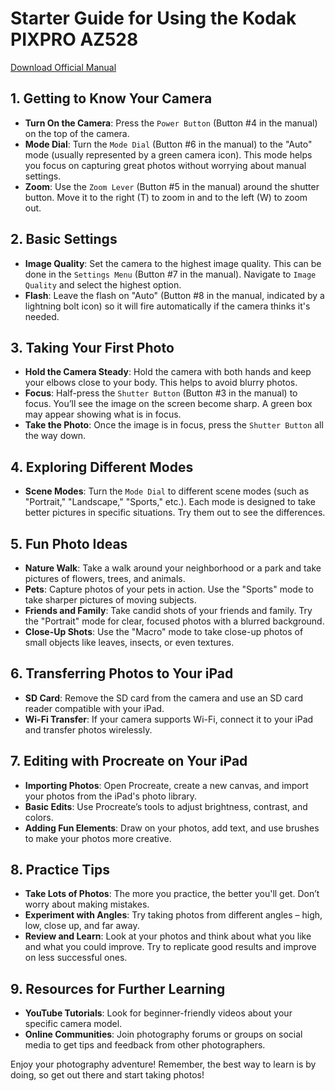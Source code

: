 
# Starter Guide for Using the Kodak PIXPRO AZ528

[Download Official Manual](https://kodakpixpro.com/docs/manuals/pixpro_remote_smart_lens_en.pdf)

## 1. Getting to Know Your Camera
- **Turn On the Camera**: Press the `Power Button` (Button #4 in the manual) on the top of the camera.
- **Mode Dial**: Turn the `Mode Dial` (Button #6 in the manual) to the "Auto" mode (usually represented by a green camera icon). This mode helps you focus on capturing great photos without worrying about manual settings.
- **Zoom**: Use the `Zoom Lever` (Button #5 in the manual) around the shutter button. Move it to the right (T) to zoom in and to the left (W) to zoom out.

## 2. Basic Settings
- **Image Quality**: Set the camera to the highest image quality. This can be done in the `Settings Menu` (Button #7 in the manual). Navigate to `Image Quality` and select the highest option.
- **Flash**: Leave the flash on "Auto" (Button #8 in the manual, indicated by a lightning bolt icon) so it will fire automatically if the camera thinks it's needed.

## 3. Taking Your First Photo
- **Hold the Camera Steady**: Hold the camera with both hands and keep your elbows close to your body. This helps to avoid blurry photos.
- **Focus**: Half-press the `Shutter Button` (Button #3 in the manual) to focus. You’ll see the image on the screen become sharp. A green box may appear showing what is in focus.
- **Take the Photo**: Once the image is in focus, press the `Shutter Button` all the way down.

## 4. Exploring Different Modes
- **Scene Modes**: Turn the `Mode Dial` to different scene modes (such as "Portrait," "Landscape," "Sports," etc.). Each mode is designed to take better pictures in specific situations. Try them out to see the differences.

## 5. Fun Photo Ideas
- **Nature Walk**: Take a walk around your neighborhood or a park and take pictures of flowers, trees, and animals.
- **Pets**: Capture photos of your pets in action. Use the "Sports" mode to take sharper pictures of moving subjects.
- **Friends and Family**: Take candid shots of your friends and family. Try the "Portrait" mode for clear, focused photos with a blurred background.
- **Close-Up Shots**: Use the "Macro" mode to take close-up photos of small objects like leaves, insects, or even textures.

## 6. Transferring Photos to Your iPad
- **SD Card**: Remove the SD card from the camera and use an SD card reader compatible with your iPad.
- **Wi-Fi Transfer**: If your camera supports Wi-Fi, connect it to your iPad and transfer photos wirelessly.

## 7. Editing with Procreate on Your iPad
- **Importing Photos**: Open Procreate, create a new canvas, and import your photos from the iPad's photo library.
- **Basic Edits**: Use Procreate’s tools to adjust brightness, contrast, and colors.
- **Adding Fun Elements**: Draw on your photos, add text, and use brushes to make your photos more creative.

## 8. Practice Tips
- **Take Lots of Photos**: The more you practice, the better you'll get. Don’t worry about making mistakes.
- **Experiment with Angles**: Try taking photos from different angles – high, low, close up, and far away.
- **Review and Learn**: Look at your photos and think about what you like and what you could improve. Try to replicate good results and improve on less successful ones.

## 9. Resources for Further Learning
- **YouTube Tutorials**: Look for beginner-friendly videos about your specific camera model.
- **Online Communities**: Join photography forums or groups on social media to get tips and feedback from other photographers.

Enjoy your photography adventure! Remember, the best way to learn is by doing, so get out there and start taking photos!
